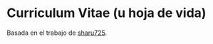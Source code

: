 # Curriculum Vitae (u hoja de vida)

Basada en el trabajo de [sharu725](https://github.com/sharu725/online-cv).
